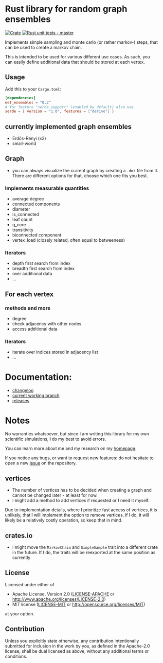 # Rust library for random graph ensembles
[![Crate](https://img.shields.io/crates/v/net_ensembles.svg)](https://crates.io/crates/net_ensembles)
[![Rust unit tests - master](https://github.com/Pardoxa/net_ensembles/workflows/Rust%20unit%20tests%20-%20master/badge.svg?branch=master)](https://github.com/Pardoxa/net_ensembles)

Implements simple sampling and monte carlo (or rather markov-) steps,
that can be used to create a markov chain.

This is intended to be used for various different use cases.
As such, you can easily define additional data that should be stored at each vertex.

## Usage

Add this to your `Cargo.toml`:

```toml
[dependencies]
net_ensembles = "0.2"
# for feature "serde_support" (enabled by default) also use
serde = { version = "1.0", features = ["derive"] }
```

## currently implemented graph ensembles

* Erdős-Rényi (x2)
* small-world

## Graph

* you can always visualize the current graph by creating a `.dot` file from it.
  There are different options for that, choose which one fits you best.

### Implements measurable quantities

- average degree
- connected components
- diameter
- is_connected
- leaf count
- q_core
- transitivity
- biconnected component
- vertex_load (closely related, often equal to betweeness)

### Iterators

* depth first search from index
* breadth first search from index
* over additional data
* …

## For each vertex

### methods and more
* degree
* check adjacency with other nodes
* access additional data

### Iterators
* iterate over indices stored in adjacency list
* …

# Documentation:

* [changelog](CHANGELOG.md)
* [current working branch](https://pardoxa.github.io/net_ensembles/master/doc/net_ensembles/)
* [releases](https://docs.rs/net_ensembles/)

# Notes

No warranties whatsoever, but since
I am writing this library for my own scientific simulations,
I do my best to avoid errors.

You can learn more about me and my research on my [homepage](https://www.yfeld.de).

If you notice any bugs, or want to request new features: do not hesitate to
open a new [issue](https://github.com/Pardoxa/net_ensembles/issues) on the repository.

## vertices

* The number of vertices has to be decided when creating a graph and cannot be changed later - at least for now.
* I might add a method to add vertices if requested or I need it myself.

Due to implementation details, where I prioritize fast access of vertices,
it is unlikely, that I will implement the option to remove vertices.
If I do, it will likely be a relatively costly operation, so keep that in mind.


## crates.io

* I might move the `MarkovChain` and `SimpleSample` trait into a different crate in the future.
  If I do, the traits will be reexported at the same position as currently

## License

Licensed under either of

 * Apache License, Version 2.0
   ([LICENSE-APACHE](LICENSE-APACHE) or http://www.apache.org/licenses/LICENSE-2.0)
 * MIT license
   ([LICENSE-MIT](LICENSE-MIT) or http://opensource.org/licenses/MIT)

at your option.

## Contribution

Unless you explicitly state otherwise, any contribution intentionally submitted
for inclusion in the work by you, as defined in the Apache-2.0 license, shall be
dual licensed as above, without any additional terms or conditions.
